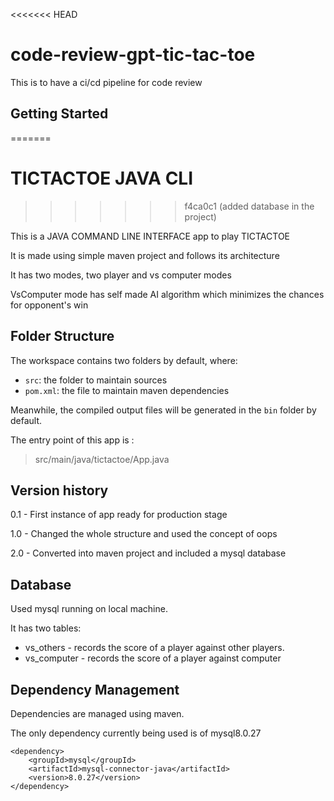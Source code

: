 <<<<<<< HEAD
# code-review-gpt-tic-tac-toe
This is to have a ci/cd pipeline for code review
## Getting Started
=======
# TICTACTOE JAVA CLI
>>>>>>> f4ca0c1 (added database in the project)

This is a JAVA COMMAND LINE INTERFACE app to play TICTACTOE

It is made using simple maven project and follows its architecture

It has two modes, two player and vs computer modes

VsComputer mode has self made AI algorithm which minimizes the chances for opponent's win

## Folder Structure

The workspace contains two folders by default, where:

- `src`: the folder to maintain sources
- `pom.xml`: the file to maintain maven dependencies

Meanwhile, the compiled output files will be generated in the `bin` folder by default.

The entry point of this app is :
>src/main/java/tictactoe/App.java
## Version history


0.1 - First instance of app ready for production stage

1.0 - Changed the whole structure and used the concept of oops

2.0 - Converted into maven project and included a mysql database


## Database
Used mysql running on local machine.

It has two tables:

* vs_others - records the score of a player against other players.
* vs_computer - records the score of a player against computer


## Dependency Management

Dependencies are managed using maven.

The only dependency currently being used is of mysql8.0.27

``` 
<dependency>
    <groupId>mysql</groupId>
    <artifactId>mysql-connector-java</artifactId>
    <version>8.0.27</version>
</dependency>
 ```